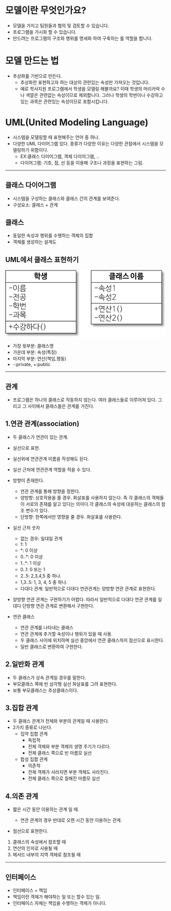 
# 모델이란 무엇인가요?

- 모델을 가지고 팀원들과 협의 및 검토할 수 있습니다.
- 프로그램을 가시화 할 수 있습니다.
- 만드려는 프로그램의 구조와 행위를 명세화 하여 구축하는 틀 역할을 합니다.

# 모델 만드는 법
- 추상화를 기반으로 만든다.
    - 추상화란 표현하고자 하는 대상의 관련있는 속성만 가져오는 것입니다.
    - 예로 학사지원 프로그램에서 학생을 모델링 해볼까요? 이때 학생의 머리카락 수나 색깔은 관련없는 속성이므로 제외합니다. 그러나 학생의 학번이나
    수강하고 있는 과목은 관련있는 속성이므로 포함시킵니다.
      
# UML(United Modeling Language)

- 시스템을 모델링할 때 표현해주는 언어 중 하나.
- 다양한 UML 다이어그램 있다. 종류가 다양한 이유는 다양한 관점에서 시스템을 모델링하기 위함이다.
    - EX:클래스 다이어그램, 객체 다이어그램, ..
    - 다이어그램: 기호, 점, 선 등을 이용해 구조나 과정을 표현하는 그림.    

---

## 클래스 다이어그램

- 시스템을 구성하는 클래스와 클래스 간의 관계를 보여준다.
- 구성요소: 클래스 + 관계

## 클래스
- 동일한 속성과 행위를 수행하는 객체의 집합
- 객체를 생성하는 설계도

## UML에서 클래스 표현하기
![](./img/클래스%20표현.png)
- 가장 윗부분: 클래스명
- 가운데 부분: 속성(특징)
- 마지막 부분: 연산(책임,행동)
- -:private, +:public

---

## 관계
- 프로그램은 하나의 클래스로 작동하지 않는다. 여러 클래스들로 이루어져 있다. 그리고
그 사이에서 클래스들은 관계를 가진다.
  
## 1.연관 관계(association)
- 두 클래스가 연관이 있는 관계.
- 실선으로 표현.
- 실선위에 연관관계 이름을 작성해도 된다.
- 실선 근처에 연관관계 역할을 적을 수 있다.
- 방향이 존재한다.
  - 연관 관계를 통해 방향을 정한다.
  - 양방향: 상호작용을 줄 경우. 화살표를 사용하지 않는다. 즉 각 클래스의 객체들이
    서로의 존재를 알고 있다는 의미다.각 클래스의 속성에 대응하는 클래스의 참조 변수가 있다.
  - 단방향: 한쪽에서만 영향을 줄 경우. 화살표를 사용한다.
  
- 실선 근처 숫자
  - 없는 경우: 일대일 관계
  - 1: 1
  - *: 0 이상
  - 0..*: 0 이상
  - 1..*: 1 이상
  - 0..1: 0 또는 1
  - 2..5: 2,3,4,5 중 하나.
  - 1,3..5: 1, 3, 4, 5 중 하나.
  - 다대다 관계: 일반적으로 다대다 연관관계는 양방향 연관 관계로 표현한다.
  
- 양방향 연관 관계는 구현하기가 어렵다. 따라서 일반적으로 다대다 연관 관계를 일대다 단방향
연관 관계로 변환해서 구현한다.
  
- 연관 클래스
  - 연관 관계를 나타내는 클래스
  - 연관 관계에 추가할 속성이나 행위가 있을 때 사용.
  - 두 클래스 사이에 위치하며 실선 중앙에서 연관 클래스까지 점선으로 표시한다.
  - 일반 클래스로 변환하여 구현한다.
  
## 2.일반화 관계
- 두 클래스가 상속 관계일 경우를 말한다.
- 부모클래스 쪽에 빈 삼각형 실선 화살표를 그려 표현한다.
- 보통 부모클래스는 추상클래스이다.

## 3.집합 관계
- 두 클래스 관계가 전체와 부분의 관계일 때 사용한다.
- 2가지 종류로 나뉜다.
  - 집약 집합 관계
    - 독립적
    - 전체 객체와 부분 객체의 생명 주기가 다르다.
    - 전체 클래스 쪽으로 빈 마름모 실선
  - 합성 집합 관계
    - 의존적
    - 전체 객체가 사라지면 부분 객체도 사라진다.
    - 전체 클래스 쪽으로 칠해진 마름모 실선
  
## 4.의존 관계
- 짧은 시간 동안 이용하는 관계 일 때.
  - 연관 관계의 경우 반대로 오랜 시간 동안 이용하는 관계.
  
- 점선으로 표현한다.
1. 클래스의 속성에서 참조할 때
2. 연산의 인자로 사용될 때
3. 메서드 내부의 지역 객체로 참조될 때


---

## 인터페이스
- 인터페이스 = 책임
- 책임이란 객체가 해야하는 일 또는 할수 있는 일.
- 인터페이스 자체는 책임을 수행하는 객체가 아니다.